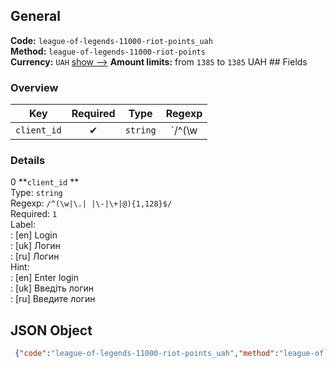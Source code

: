 ## General 
**Code:** `league-of-legends-11000-riot-points_uah`  
**Method:** `league-of-legends-11000-riot-points`  
**Currency:** `UAH` [show -->]() 
**Amount limits:** from `1385`  to `1385`  UAH ## Fields 
### Overview 
|Key|Required|Type|Regexp| 
|:---:|:---:|:---:|:---:| 
|`client_id` |✔ |`string` |`/^(\w|\.| |\-|\+|@){1,128}$/` | 
 
### Details 
0 **`client_id` **  
Type: `string`  
Regexp: `/^(\w|\.| |\-|\+|@){1,128}$/`  
Required: `1`  
Label:  
: [en] Login  
: [uk] Логин  
: [ru] Логин  
Hint:  
: [en] Enter login  
: [uk] Введіть логин  
: [ru] Введите логин  
## JSON Object 
```json
 {"code":"league-of-legends-11000-riot-points_uah","method":"league-of-legends-11000-riot-points","currency":"UAH","fields":[{"key":"client_id","type":"string","label":{"en":"Login","uk":"\u041b\u043e\u0433\u0438\u043d","ru":"\u041b\u043e\u0433\u0438\u043d"},"regexp":"\/^(\\w|\\.| |\\-|\\+|@){1,128}$\/","required":true,"position":1,"hint":{"en":"Enter login","uk":"\u0412\u0432\u0435\u0434\u0456\u0442\u044c \u043b\u043e\u0433\u0438\u043d","ru":"\u0412\u0432\u0435\u0434\u0438\u0442\u0435 \u043b\u043e\u0433\u0438\u043d"},"example":"Probe"}],"amount_min":1385,"amount_max":1385}```  
